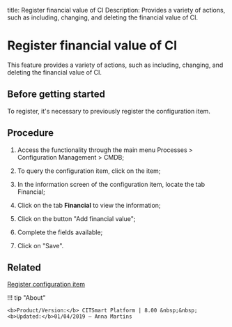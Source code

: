 title: Register financial value of CI
Description: Provides a variety of actions, such as including, changing, and deleting the financial value of CI.
# Register financial value of CI

This feature provides a variety of actions, such as including, changing, and
deleting the financial value of CI.

Before getting started
--------------------------

To register, it's necessary to previously register the configuration item.

Procedure
-------------

1.  Access the functionality through the main menu Processes \> Configuration
    Management \> CMDB;

2.  To query the configuration item, click on the item;

3.  In the information screen of the configuration item, locate the tab
    Financial;

4.  Click on the tab **Financial** to view the information;

5.  Click on the button "Add financial value";

6.  Complete the fields available;

7.  Click on "Save".

Related
-------

[Register configuration item](/en-us/citsmart-platform-8/processes/configuration/use/register-CI.html)


!!! tip "About"

    <b>Product/Version:</b> CITSmart Platform | 8.00 &nbsp;&nbsp;
    <b>Updated:</b>01/04/2019 – Anna Martins
